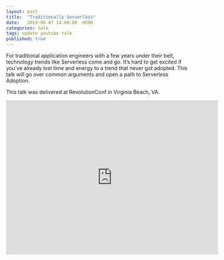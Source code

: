 ```yaml
---
layout: post
title:  "Traditionally Serverless"
date:   2019-06-07 14:00:00 -0600
categories: talk
tags: update youtube talk
published: true
---
```


For traditional application engineers with a few years under their belt, technology trends like Serverless come and go. It’s hard to get excited if you’ve already lost time and energy to a trend that never got adopted. This talk will go over common arguments and open a path to Serverless Adoption.

This talk was delivered at RevolutionConf in Virginia Beach, VA.

<iframe src="https://slides.com/amycodes/traditionally-serverless/embed" width="576" height="420" title="Traditionally Serverless" scrolling="no" frameborder="0" webkitallowfullscreen mozallowfullscreen allowfullscreen></iframe>